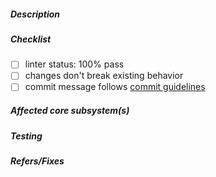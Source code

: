 <!--
  Thank you for your pull request. Please provide a description above and review
  the requirements below.

  Contributors guide: https://github.com/gitcoinco/web/blob/contributing/CONTRIBUTING.md
-->

##### Description
<!-- A description on what this PR aims to solve -->

##### Checklist
<!-- Remove items that do not apply. For completed items, change [ ] to [x]. -->

- [ ] linter status: 100% pass
- [ ] changes don't break existing behavior
- [ ] commit message follows [commit guidelines](https://github.com/gitcoinco/web/blob/master/docs/CONTRIBUTING.md#step-4-commit)

##### Affected core subsystem(s)
<!-- Provide affected core subsystem(s) (like doc, ui, crypto, etc). -->

##### Testing
<!-- Why should the PR reviewer trust that this change doesn't break anything? How have you tested this change? -->

##### Refers/Fixes
<!--
  Link to an issue if applicable. For example:
  If your PR fixes an issue  -> Fixes: #102
  If your PR refers an issue -> Refs: #101
-->
